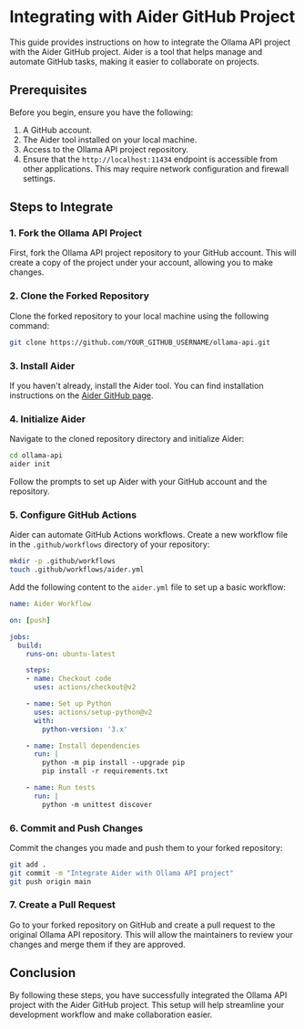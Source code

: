 # Integrating with Aider GitHub Project

This guide provides instructions on how to integrate the Ollama API project with the Aider GitHub project. Aider is a tool that helps manage and automate GitHub tasks, making it easier to collaborate on projects.

## Prerequisites

Before you begin, ensure you have the following:

1. A GitHub account.
2. The Aider tool installed on your local machine.
3. Access to the Ollama API project repository.
4. Ensure that the `http://localhost:11434` endpoint is accessible from other applications. This may require network configuration and firewall settings.

## Steps to Integrate

### 1. Fork the Ollama API Project

First, fork the Ollama API project repository to your GitHub account. This will create a copy of the project under your account, allowing you to make changes.

### 2. Clone the Forked Repository

Clone the forked repository to your local machine using the following command:

```sh
git clone https://github.com/YOUR_GITHUB_USERNAME/ollama-api.git
```

### 3. Install Aider

If you haven't already, install the Aider tool. You can find installation instructions on the [Aider GitHub page](https://github.com/aider/aider).

### 4. Initialize Aider

Navigate to the cloned repository directory and initialize Aider:

```sh
cd ollama-api
aider init
```

Follow the prompts to set up Aider with your GitHub account and the repository.

### 5. Configure GitHub Actions

Aider can automate GitHub Actions workflows. Create a new workflow file in the `.github/workflows` directory of your repository:

```sh
mkdir -p .github/workflows
touch .github/workflows/aider.yml
```

Add the following content to the `aider.yml` file to set up a basic workflow:

```yaml
name: Aider Workflow

on: [push]

jobs:
  build:
    runs-on: ubuntu-latest

    steps:
    - name: Checkout code
      uses: actions/checkout@v2

    - name: Set up Python
      uses: actions/setup-python@v2
      with:
        python-version: '3.x'

    - name: Install dependencies
      run: |
        python -m pip install --upgrade pip
        pip install -r requirements.txt

    - name: Run tests
      run: |
        python -m unittest discover
```

### 6. Commit and Push Changes

Commit the changes you made and push them to your forked repository:

```sh
git add .
git commit -m "Integrate Aider with Ollama API project"
git push origin main
```

### 7. Create a Pull Request

Go to your forked repository on GitHub and create a pull request to the original Ollama API repository. This will allow the maintainers to review your changes and merge them if they are approved.

## Conclusion

By following these steps, you have successfully integrated the Ollama API project with the Aider GitHub project. This setup will help streamline your development workflow and make collaboration easier.
